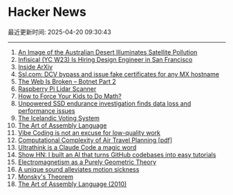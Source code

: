 # Hacker News

最近更新时间: 2025-04-20 09:30:43

--- 
1. [An Image of the Australian Desert Illuminates Satellite Pollution](https://www.thisiscolossal.com/2025/04/a-stunning-image-of-the-australian-desert-illuminates-the-growing-problem-of-satellite-pollution/) 
2. [Infisical (YC W23) Is Hiring Design Engineer in San Francisco](https://www.ycombinator.com/companies/infisical/jobs/I8zvnRW-design-engineer-san-francisco) 
3. [Inside ArXiv](https://www.wired.com/story/inside-arxiv-most-transformative-code-science/) 
4. [Ssl.com: DCV bypass and issue fake certificates for any MX hostname](https://bugzilla.mozilla.org/show_bug.cgi?id=1961406) 
5. [The Web Is Broken – Botnet Part 2](https://jan.wildeboer.net/2025/04/Web-is-Broken-Botnet-Part-2/) 
6. [Raspberry Pi Lidar Scanner](https://github.com/PiLiDAR/PiLiDAR) 
7. [How to Force Your Kids to Do Math?](https://blog.avocados.ovh/posts/how-to-force-your-kids-to-do-math/) 
8. [Unpowered SSD endurance investigation finds data loss and performance issues](https://www.tomshardware.com/pc-components/storage/unpowered-ssd-endurance-investigation-finds-severe-data-loss-and-performance-issues-reminds-us-of-the-importance-of-refreshing-backups) 
9. [The Icelandic Voting System](https://smarimccarthy.is/posts/2024-11-25-voting-system/) 
10. [The Art of Assembly Language](https://www.plantation-productions.com/Webster/www.artofasm.com/Linux/HTML/AoATOC.html) 
11. [Vibe Coding is not an excuse for low-quality work](https://addyo.substack.com/p/vibe-coding-is-not-an-excuse-for) 
12. [Computational Complexity of Air Travel Planning [pdf]](http://www.demarcken.org/carl/papers/ITA-software-travel-complexity/ITA-software-travel-complexity.pdf) 
13. [Ultrathink is a Claude Code a magic word](https://simonwillison.net/2025/Apr/19/claude-code-best-practices/) 
14. [Show HN: I built an AI that turns GitHub codebases into easy tutorials](https://github.com/The-Pocket/Tutorial-Codebase-Knowledge) 
15. [Electromagnetism as a Purely Geometric Theory](https://iopscience.iop.org/article/10.1088/1742-6596/2987/1/012001) 
16. [A unique sound alleviates motion sickness](https://www.nagoya-u.ac.jp/researchinfo/result-en/2025/04/20250408-01.html) 
17. [Monsky's Theorem](https://mathmondays.com/monskys-theorem) 
18. [The Art of Assembly Language (2010)](https://www.plantation-productions.com/Webster/www.artofasm.com/Linux/HTML/AoATOC.html) 
